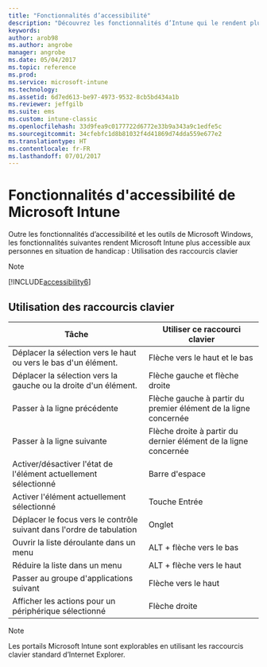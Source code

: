 ```yaml
---
title: "Fonctionnalités d’accessibilité"
description: "Découvrez les fonctionnalités d’Intune qui le rendent plus accessible aux personnes handicapées."
keywords: 
author: arob98
ms.author: angrobe
manager: angrobe
ms.date: 05/04/2017
ms.topic: reference
ms.prod: 
ms.service: microsoft-intune
ms.technology: 
ms.assetid: 6d7ed613-be97-4973-9532-8cb5bd434a1b
ms.reviewer: jeffgilb
ms.suite: ems
ms.custom: intune-classic
ms.openlocfilehash: 33d9fea9c0177722d6772e33b9a343a9c1edfe5c
ms.sourcegitcommit: 34cfebfc1d8b81032f4d41869d74dda559e677e2
ms.translationtype: HT
ms.contentlocale: fr-FR
ms.lasthandoff: 07/01/2017
---
```

# <a name="accessibility-features-of-microsoft-intune"></a>Fonctionnalités d'accessibilité de Microsoft Intune
Outre les fonctionnalités d’accessibilité et les outils de Microsoft Windows, les fonctionnalités suivantes rendent Microsoft Intune plus accessible aux personnes en situation de handicap : Utilisation des raccourcis clavier

> [!NOTE]
> [!INCLUDE[accessibility6](./includes/accessibility6_md.md)]

## <a name="using-keyboard-shortcuts"></a>Utilisation des raccourcis clavier

|Tâche|Utiliser ce raccourci clavier|
|--------------|------------------------------|
|Déplacer la sélection vers le haut ou vers le bas d'un élément.|Flèche vers le haut et le bas|
|Déplacer la sélection vers la gauche ou la droite d'un élément.|Flèche gauche et flèche droite|
|Passer à la ligne précédente|Flèche gauche à partir du premier élément de la ligne concernée|
|Passer à la ligne suivante|Flèche droite à partir du dernier élément de la ligne concernée|
|Activer/désactiver l'état de l'élément actuellement sélectionné|Barre d'espace|
|Activer l'élément actuellement sélectionné|Touche Entrée|
|Déplacer le focus vers le contrôle suivant dans l'ordre de tabulation|Onglet|
|Ouvrir la liste déroulante dans un menu|ALT + flèche vers le bas|
|Réduire la liste dans un menu|ALT + flèche vers le haut|
|Passer au groupe d'applications suivant|Flèche vers le haut|
|Afficher les actions pour un périphérique sélectionné|Flèche droite|
> [!NOTE]
> Les portails Microsoft Intune sont explorables en utilisant les raccourcis clavier standard d’Internet Explorer.
